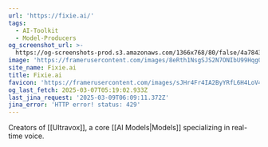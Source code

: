 ```yaml
---
url: 'https://fixie.ai/'
tags:
  - AI-Toolkit
  - Model-Producers
og_screenshot_url: >-
  https://og-screenshots-prod.s3.amazonaws.com/1366x768/80/false/4a784341e527d92f1c016ee351b42e1bdea1d7cdd3c7b6326ff03896ddb82bf9.jpeg
image: 'https://framerusercontent.com/images/8eRth1NsgSJS2N7ONIbU99Hqg0.svg'
site_name: Fixie.ai
title: Fixie.ai
favicon: 'https://framerusercontent.com/images/sJHr4Fr4IA2ByYRfL6H4LoV4XA.png'
og_last_fetch: 2025-03-07T05:19:02.933Z
last_jina_request: '2025-03-09T06:09:11.372Z'
jina_error: 'HTTP error! status: 429'
---
```

Creators of [[Ultravox]], a core [[AI Models|Models]] specializing in real-time voice.  
